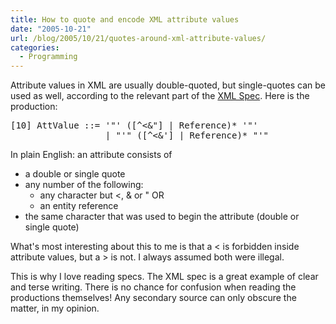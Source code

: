 ```yaml
---
title: How to quote and encode XML attribute values
date: "2005-10-21"
url: /blog/2005/10/21/quotes-around-xml-attribute-values/
categories:
  - Programming
---
```

Attribute values in XML are usually double-quoted, but single-quotes can be used as well, according to the relevant part of the [XML Spec](http://www.w3.org/TR/REC-xml/#NT-AttValue). Here is the production:

<pre>[10] AttValue ::= '"' ([^&lt;&"] | Reference)* '"'
                  | "'" ([^&lt;&'] | Reference)* "'"</pre>

In plain English: an attribute consists of

*   a double or single quote
*   any number of the following: 
    *   any character but <, & or " OR
    *   an entity reference
*   the same character that was used to begin the attribute (double or single quote)

What's most interesting about this to me is that a < is forbidden inside attribute values, but a > is not. I always assumed both were illegal.

This is why I love reading specs. The XML spec is a great example of clear and terse writing. There is no chance for confusion when reading the productions themselves! Any secondary source can only obscure the matter, in my opinion.


